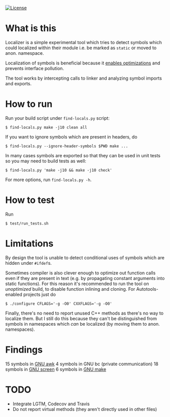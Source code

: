 [![License](http://img.shields.io/:license-MIT-blue.svg)](https://github.com/yugr/Localizer/blob/master/LICENSE.txt)

# What is this

Localizer is a simple experimental tool
which tries to detect symbols which could localized within their module
i.e. be marked as `static` or moved to anon. namespace.

Localization of symbols is beneficial because it
[enables optimizations](https://embeddedgurus.com/stack-overflow/2008/12/efficient-c-tips-5-make-local-functions-static/)
and prevents interface pollution.

The tool works by intercepting calls to linker and
analyzing symbol imports and exports.

# How to run

Run your build script under `find-locals.py` script:
```
$ find-locals.py make -j10 clean all
```

If you want to ignore symbols which are present in headers, do
```
$ find-locals.py --ignore-header-symbols $PWD make ...
```

In many cases symbols are exported so that they can be used in unit tests
so you may need to build tests as well:
```
$ find-locals.py 'make -j10 && make -j10 check'
```

For more options, run `find-locals.py -h`.

# How to test

Run
```
$ test/run_tests.sh
```

# Limitations

By design the tool is unable to detect conditional uses of symbols
which are hidden under `#ifdef`s.

Sometimes compiler is also clever enough to optimize out function calls
even if they are present in text (e.g. by propagating constant arguments
into static functions). For this reason it's recommended to run the tool
on _unoptimized_ build, to disable function inlining and cloning.
For Autotools-enabled projects just do
```
$ ./configure CFLAGS='-g -O0' CXXFLAGS='-g -O0'
```

Finally, there's no need to report unused C++ methods
as there's no way to localize them. But I still do this
because they can't be distinguished from symbols in namespaces
which _can_ be localized (by moving them to anon. namespaces).

# Findings

15 symbols in [GNU awk](https://lists.gnu.org/archive/html/bug-gawk/2021-03/msg00001.html)
4 symbols in GNU bc (private communication)
18 symbols in [GNU screen](https://lists.gnu.org/archive/html/screen-devel/2021-03/msg00000.html)
6 symbols in [GNU make](https://lists.gnu.org/archive/html/bug-make/2021-03/msg00021.html)

# TODO

* Integrate LGTM, Codecov and Travis
* Do not report virtual methods (they aren't directly used in other files)

